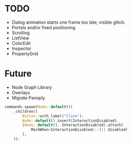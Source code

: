 # TODO

- Dialog animation starts one frame too late; visible glitch.
- Portals and/or fixed positioning
- Scrolling
- ListView
- ColorEdit
- Inspector
- PropertyGrid

# Future

- Node Graph Library
- Overlays
- Migrate Panoply

```rust
commands.spawn(Node::default())
    .children((
        Button::with_label("Close"),
        Node::default().insert(InteractionDisabled),
        (Node::default(), InteractionDisabled).attach(
            MarkWhen<InteractionDisabled>::(|| disabled)
        ),
    ));
```
